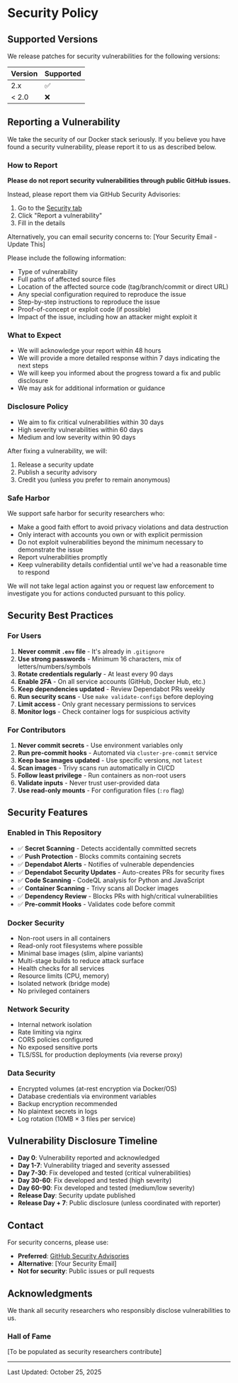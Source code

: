 # Security Policy

## Supported Versions

We release patches for security vulnerabilities for the following versions:

| Version | Supported          |
| ------- | ------------------ |
| 2.x     | :white_check_mark: |
| < 2.0   | :x:                |

## Reporting a Vulnerability

We take the security of our Docker stack seriously. If you believe you have found a security vulnerability, please report it to us as described below.

### How to Report

**Please do not report security vulnerabilities through public GitHub issues.**

Instead, please report them via GitHub Security Advisories:

1. Go to the [Security tab](https://github.com/DeanLuus22021994/docker_dotfiles/security/advisories)
2. Click "Report a vulnerability"
3. Fill in the details

Alternatively, you can email security concerns to: [Your Security Email - Update This]

Please include the following information:

- Type of vulnerability
- Full paths of affected source files
- Location of the affected source code (tag/branch/commit or direct URL)
- Any special configuration required to reproduce the issue
- Step-by-step instructions to reproduce the issue
- Proof-of-concept or exploit code (if possible)
- Impact of the issue, including how an attacker might exploit it

### What to Expect

- We will acknowledge your report within 48 hours
- We will provide a more detailed response within 7 days indicating the next steps
- We will keep you informed about the progress toward a fix and public disclosure
- We may ask for additional information or guidance

### Disclosure Policy

- We aim to fix critical vulnerabilities within 30 days
- High severity vulnerabilities within 60 days
- Medium and low severity within 90 days

After fixing a vulnerability, we will:

1. Release a security update
2. Publish a security advisory
3. Credit you (unless you prefer to remain anonymous)

### Safe Harbor

We support safe harbor for security researchers who:

- Make a good faith effort to avoid privacy violations and data destruction
- Only interact with accounts you own or with explicit permission
- Do not exploit vulnerabilities beyond the minimum necessary to demonstrate the issue
- Report vulnerabilities promptly
- Keep vulnerability details confidential until we've had a reasonable time to respond

We will not take legal action against you or request law enforcement to investigate you for actions conducted pursuant to this policy.

## Security Best Practices

### For Users

1. **Never commit `.env` file** - It's already in `.gitignore`
2. **Use strong passwords** - Minimum 16 characters, mix of letters/numbers/symbols
3. **Rotate credentials regularly** - At least every 90 days
4. **Enable 2FA** - On all service accounts (GitHub, Docker Hub, etc.)
5. **Keep dependencies updated** - Review Dependabot PRs weekly
6. **Run security scans** - Use `make validate-configs` before deploying
7. **Limit access** - Only grant necessary permissions to services
8. **Monitor logs** - Check container logs for suspicious activity

### For Contributors

1. **Never commit secrets** - Use environment variables only
2. **Run pre-commit hooks** - Automated via `cluster-pre-commit` service
3. **Keep base images updated** - Use specific versions, not `latest`
4. **Scan images** - Trivy scans run automatically in CI/CD
5. **Follow least privilege** - Run containers as non-root users
6. **Validate inputs** - Never trust user-provided data
7. **Use read-only mounts** - For configuration files (`:ro` flag)

## Security Features

### Enabled in This Repository

- ✅ **Secret Scanning** - Detects accidentally committed secrets
- ✅ **Push Protection** - Blocks commits containing secrets
- ✅ **Dependabot Alerts** - Notifies of vulnerable dependencies
- ✅ **Dependabot Security Updates** - Auto-creates PRs for security fixes
- ✅ **Code Scanning** - CodeQL analysis for Python and JavaScript
- ✅ **Container Scanning** - Trivy scans all Docker images
- ✅ **Dependency Review** - Blocks PRs with high/critical vulnerabilities
- ✅ **Pre-commit Hooks** - Validates code before commit

### Docker Security

- Non-root users in all containers
- Read-only root filesystems where possible
- Minimal base images (slim, alpine variants)
- Multi-stage builds to reduce attack surface
- Health checks for all services
- Resource limits (CPU, memory)
- Isolated network (bridge mode)
- No privileged containers

### Network Security

- Internal network isolation
- Rate limiting via nginx
- CORS policies configured
- No exposed sensitive ports
- TLS/SSL for production deployments (via reverse proxy)

### Data Security

- Encrypted volumes (at-rest encryption via Docker/OS)
- Database credentials via environment variables
- Backup encryption recommended
- No plaintext secrets in logs
- Log rotation (10MB × 3 files per service)

## Vulnerability Disclosure Timeline

- **Day 0**: Vulnerability reported and acknowledged
- **Day 1-7**: Vulnerability triaged and severity assessed
- **Day 7-30**: Fix developed and tested (critical vulnerabilities)
- **Day 30-60**: Fix developed and tested (high severity)
- **Day 60-90**: Fix developed and tested (medium/low severity)
- **Release Day**: Security update published
- **Release Day + 7**: Public disclosure (unless coordinated with reporter)

## Contact

For security concerns, please use:

- **Preferred**: [GitHub Security Advisories](https://github.com/DeanLuus22021994/docker_dotfiles/security/advisories)
- **Alternative**: [Your Security Email]
- **Not for security**: Public issues or pull requests

## Acknowledgments

We thank all security researchers who responsibly disclose vulnerabilities to us.

### Hall of Fame

[To be populated as security researchers contribute]

---

Last Updated: October 25, 2025
